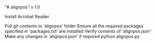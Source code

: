 "# alignpos" 
v 1.0

Install Acrobat Reader

Pull git contents to 'alignpos' folder
Ensure all the required packages specified in 'packages.txt' are installed
Verify contents of 'alignpos.json'
Make any changes in 'alignpos.json' if required
python alignpos.py
